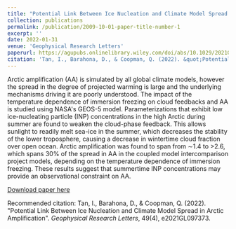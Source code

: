 ```yaml
---
title: "Potential Link Between Ice Nucleation and Climate Model Spread in Arctic Amplification"
collection: publications
permalink: /publication/2009-10-01-paper-title-number-1
excerpt: ''
date: 2022-01-31
venue: 'Geophysical Research Letters'
paperurl: https://agupubs.onlinelibrary.wiley.com/doi/abs/10.1029/2021GL097373
citation: 'Tan, I., Barahona, D., & Coopman, Q. (2022). &quot;Potential Link Between Ice Nucleation and Climate Model Spread in Arctic Amplification.&quot; <i>Geophysical Research Letters</i>, 49(4), e2021GL097373.'
---
```

Arctic amplification (AA) is simulated by all global climate models, however the spread in the degree of projected warming is large and the underlying mechanisms driving it are poorly understood. The impact of the temperature dependence of immersion freezing on cloud feedbacks and AA is studied using NASA's GEOS-5 model. Parameterizations that exhibit low ice-nucleating particle (INP) concentrations in the high Arctic during summer are found to weaken the cloud-phase feedback. This allows sunlight to readily melt sea-ice in the summer, which decreases the stability of the lower troposphere, causing a decrease in wintertime cloud fraction over open ocean. Arctic amplification was found to span from ∼1.4 to >2.6, which spans 30% of the spread in AA in the coupled model intercomparison project models, depending on the temperature dependence of immersion freezing. These results suggest that summertime INP concentrations may provide an observational constraint on AA.

[Download paper here](https://agupubs.onlinelibrary.wiley.com/doi/abs/10.1029/2021GL097373)

Recommended citation: Tan, I., Barahona, D., & Coopman, Q. (2022). &quot;Potential Link Between Ice Nucleation and Climate Model Spread in Arctic Amplification&quot;. <i>Geophysical Research Letters</i>, 49(4), e2021GL097373.
